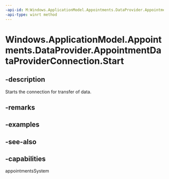 ```yaml
---
-api-id: M:Windows.ApplicationModel.Appointments.DataProvider.AppointmentDataProviderConnection.Start
-api-type: winrt method
---
```


<!-- Method syntax
public void Start()
-->

# Windows.ApplicationModel.Appointments.DataProvider.AppointmentDataProviderConnection.Start

## -description
Starts the connection for transfer of data.

## -remarks

## -examples

## -see-also

## -capabilities
appointmentsSystem
